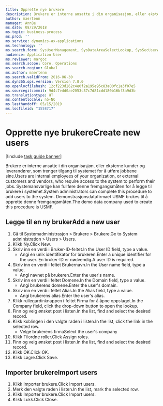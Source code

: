 ```yaml
---
title: Opprette nye brukere
description: Brukere er interne ansatte i din organisasjon, eller eksterne kunder og leverandører, som trenger tilgang til systemet for å utføre jobbene sine.
author: maertenm
manager: AnnBe
ms.date: 08/29/2018
ms.topic: business-process
ms.prod: ''
ms.service: dynamics-ax-applications
ms.technology: ''
ms.search.form: SysUserManagement, SysDataAreaSelectLookup, SysSecUserAddRoles, SysUserMSODSUserImport
audience: Application User
ms.reviewer: margoc
ms.search.scope: Core, Operations
ms.search.region: Global
ms.author: maertenm
ms.search.validFrom: 2016-06-30
ms.dyn365.ops.version: Version 7.0.0
ms.openlocfilehash: 12cf223d262c4e0f2a195e95c83a00fc1a3f07e5
ms.sourcegitcommit: 9d4c7edd0ae2053c37c7d81cdd180b16bf3a9d3b
ms.translationtype: HT
ms.contentlocale: nb-NO
ms.lasthandoff: 05/15/2019
ms.locfileid: "1558717"
---
```

# <a name="create-new-users"></a><span data-ttu-id="75914-103">Opprette nye brukere</span><span class="sxs-lookup"><span data-stu-id="75914-103">Create new users</span></span>

[!include [task guide banner](../../includes/task-guide-banner.md)]

<span data-ttu-id="75914-104">Brukere er interne ansatte i din organisasjon, eller eksterne kunder og leverandører, som trenger tilgang til systemet for å utføre jobbene sine.</span><span class="sxs-lookup"><span data-stu-id="75914-104">Users are internal employees of your organization, or external customers and vendors, who require access to the system to perform their jobs.</span></span> <span data-ttu-id="75914-105">Systemansvarlige kan fullføre denne fremgangsmåten for å legge til brukere i systemet.</span><span class="sxs-lookup"><span data-stu-id="75914-105">System administrators can complete this procedure to add users to the system.</span></span> <span data-ttu-id="75914-106">Demonstrasjonsdatafirmaet USMF brukes til å opprette denne fremgangsmåten.</span><span class="sxs-lookup"><span data-stu-id="75914-106">The demo data company used to create this procedure is USMF.</span></span> 


## <a name="add-a-new-user"></a><span data-ttu-id="75914-107">Legge til en ny bruker</span><span class="sxs-lookup"><span data-stu-id="75914-107">Add a new user</span></span>
1. <span data-ttu-id="75914-108">Gå til Systemadministrasjon > Brukere > Brukere.</span><span class="sxs-lookup"><span data-stu-id="75914-108">Go to System administration > Users > Users.</span></span>
2. <span data-ttu-id="75914-109">Klikk Ny.</span><span class="sxs-lookup"><span data-stu-id="75914-109">Click New.</span></span>
3. <span data-ttu-id="75914-110">Skriv inn en verdi i Bruker-ID-feltet.</span><span class="sxs-lookup"><span data-stu-id="75914-110">In the User ID field, type a value.</span></span>
    * <span data-ttu-id="75914-111">Angi en unik identifikator for brukeren.</span><span class="sxs-lookup"><span data-stu-id="75914-111">Enter a unique identifier for the user.</span></span> <span data-ttu-id="75914-112">En bruker-ID er nødvendig.</span><span class="sxs-lookup"><span data-stu-id="75914-112">A user ID is required.</span></span>  
4. <span data-ttu-id="75914-113">Skriv inn en verdi i feltet Brukernavn.</span><span class="sxs-lookup"><span data-stu-id="75914-113">In the User name field, type a value.</span></span>
    * <span data-ttu-id="75914-114">Angi navnet på brukeren.</span><span class="sxs-lookup"><span data-stu-id="75914-114">Enter the user's name.</span></span>  
5. <span data-ttu-id="75914-115">Skriv inn en verdi i feltet Domene.</span><span class="sxs-lookup"><span data-stu-id="75914-115">In the Domain field, type a value.</span></span>
    * <span data-ttu-id="75914-116">Angi brukerens domene.</span><span class="sxs-lookup"><span data-stu-id="75914-116">Enter the user's domain.</span></span>  
6. <span data-ttu-id="75914-117">Skriv inn en verdi i feltet Alias.</span><span class="sxs-lookup"><span data-stu-id="75914-117">In the Alias field, type a value.</span></span>
    * <span data-ttu-id="75914-118">Angi brukerens alias.</span><span class="sxs-lookup"><span data-stu-id="75914-118">Enter the user's alias.</span></span>  
7. <span data-ttu-id="75914-119">Klikk rullegardinknappen i feltet Firma for å åpne oppslaget.</span><span class="sxs-lookup"><span data-stu-id="75914-119">In the Company field, click the drop-down button to open the lookup.</span></span>
8. <span data-ttu-id="75914-120">Finn og velg ønsket post i listen.</span><span class="sxs-lookup"><span data-stu-id="75914-120">In the list, find and select the desired record.</span></span>
9. <span data-ttu-id="75914-121">Klikk koblingen i den valgte raden i listen.</span><span class="sxs-lookup"><span data-stu-id="75914-121">In the list, click the link in the selected row.</span></span>
    * <span data-ttu-id="75914-122">Velge brukerens firma</span><span class="sxs-lookup"><span data-stu-id="75914-122">Select the user's company</span></span>  
10. <span data-ttu-id="75914-123">Klikk Tilordne roller.</span><span class="sxs-lookup"><span data-stu-id="75914-123">Click Assign roles.</span></span>
11. <span data-ttu-id="75914-124">Finn og velg ønsket post i listen.</span><span class="sxs-lookup"><span data-stu-id="75914-124">In the list, find and select the desired record.</span></span>
12. <span data-ttu-id="75914-125">Klikk OK.</span><span class="sxs-lookup"><span data-stu-id="75914-125">Click OK.</span></span>
13. <span data-ttu-id="75914-126">Klikk Lagre.</span><span class="sxs-lookup"><span data-stu-id="75914-126">Click Save.</span></span>

## <a name="import-users"></a><span data-ttu-id="75914-127">Importer brukere</span><span class="sxs-lookup"><span data-stu-id="75914-127">Import users</span></span>
1. <span data-ttu-id="75914-128">Klikk Importer brukere.</span><span class="sxs-lookup"><span data-stu-id="75914-128">Click Import users.</span></span>
2. <span data-ttu-id="75914-129">Merk den valgte raden i listen.</span><span class="sxs-lookup"><span data-stu-id="75914-129">In the list, mark the selected row.</span></span>
3. <span data-ttu-id="75914-130">Klikk Importer brukere.</span><span class="sxs-lookup"><span data-stu-id="75914-130">Click Import users.</span></span>
4. <span data-ttu-id="75914-131">Klikk Lukk.</span><span class="sxs-lookup"><span data-stu-id="75914-131">Click Close.</span></span>

